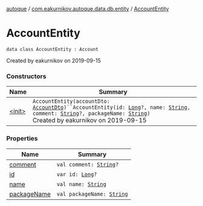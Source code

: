 [autoque](../../index.md) / [com.eakurnikov.autoque.data.db.entity](../index.md) / [AccountEntity](./index.md)

# AccountEntity

`data class AccountEntity : Account`

Created by eakurnikov on 2019-09-15

### Constructors

| Name | Summary |
|---|---|
| [&lt;init&gt;](-init-.md) | `AccountEntity(accountDto: `[`AccountDto`](../../com.eakurnikov.autoque.data.network.dto/-account-dto/index.md)`)``AccountEntity(id: `[`Long`](https://kotlinlang.org/api/latest/jvm/stdlib/kotlin/-long/index.html)`?, name: `[`String`](https://kotlinlang.org/api/latest/jvm/stdlib/kotlin/-string/index.html)`, comment: `[`String`](https://kotlinlang.org/api/latest/jvm/stdlib/kotlin/-string/index.html)`?, packageName: `[`String`](https://kotlinlang.org/api/latest/jvm/stdlib/kotlin/-string/index.html)`)`<br>Created by eakurnikov on 2019-09-15 |

### Properties

| Name | Summary |
|---|---|
| [comment](comment.md) | `val comment: `[`String`](https://kotlinlang.org/api/latest/jvm/stdlib/kotlin/-string/index.html)`?` |
| [id](id.md) | `var id: `[`Long`](https://kotlinlang.org/api/latest/jvm/stdlib/kotlin/-long/index.html)`?` |
| [name](name.md) | `val name: `[`String`](https://kotlinlang.org/api/latest/jvm/stdlib/kotlin/-string/index.html) |
| [packageName](package-name.md) | `val packageName: `[`String`](https://kotlinlang.org/api/latest/jvm/stdlib/kotlin/-string/index.html) |
